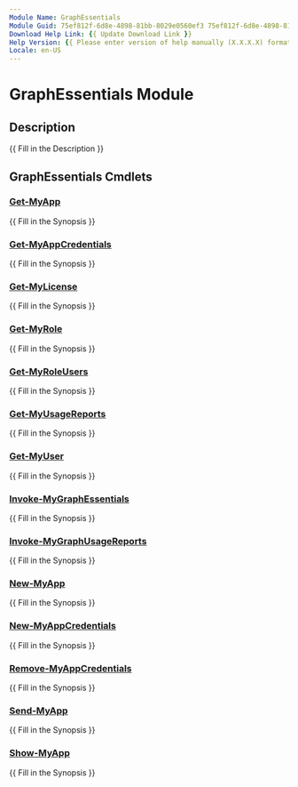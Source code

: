 ```yaml
---
Module Name: GraphEssentials
Module Guid: 75ef812f-6d8e-4898-81bb-8029e0560ef3 75ef812f-6d8e-4898-81bb-8029e0560ef3
Download Help Link: {{ Update Download Link }}
Help Version: {{ Please enter version of help manually (X.X.X.X) format }}
Locale: en-US
---
```


# GraphEssentials Module
## Description
{{ Fill in the Description }}

## GraphEssentials Cmdlets
### [Get-MyApp](Get-MyApp.md)
{{ Fill in the Synopsis }}

### [Get-MyAppCredentials](Get-MyAppCredentials.md)
{{ Fill in the Synopsis }}

### [Get-MyLicense](Get-MyLicense.md)
{{ Fill in the Synopsis }}

### [Get-MyRole](Get-MyRole.md)
{{ Fill in the Synopsis }}

### [Get-MyRoleUsers](Get-MyRoleUsers.md)
{{ Fill in the Synopsis }}

### [Get-MyUsageReports](Get-MyUsageReports.md)
{{ Fill in the Synopsis }}

### [Get-MyUser](Get-MyUser.md)
{{ Fill in the Synopsis }}

### [Invoke-MyGraphEssentials](Invoke-MyGraphEssentials.md)
{{ Fill in the Synopsis }}

### [Invoke-MyGraphUsageReports](Invoke-MyGraphUsageReports.md)
{{ Fill in the Synopsis }}

### [New-MyApp](New-MyApp.md)
{{ Fill in the Synopsis }}

### [New-MyAppCredentials](New-MyAppCredentials.md)
{{ Fill in the Synopsis }}

### [Remove-MyAppCredentials](Remove-MyAppCredentials.md)
{{ Fill in the Synopsis }}

### [Send-MyApp](Send-MyApp.md)
{{ Fill in the Synopsis }}

### [Show-MyApp](Show-MyApp.md)
{{ Fill in the Synopsis }}

